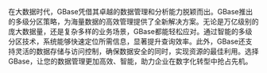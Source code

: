 在大数据时代，GBase凭借其卓越的数据管理和分析能力脱颖而出。GBase推出的多级分区策略，为海量数据的高效管理提供了全新解决方案。无论是万亿级别的庞大数据量，还是复杂多样的业务场景，GBase都能轻松应对。通过智能的多级分区技术，系统能够快速定位所需信息，显著提升查询效率。此外，GBase还支持灵活的数据存储与访问控制，确保数据安全的同时，实现资源的最佳利用。选择GBase，让您的数据管理更加高效、智能，助力企业在数字化转型中抢占先机。